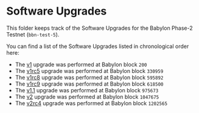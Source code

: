 # Software Upgrades

This folder keeps track of the Software Upgrades for the Babylon Phase-2
Testnet (`bbn-test-5`).

You can find a list of the Software Upgrades listed in chronological order here:

- The [v1](./v1.md) upgrade was performed at Babylon block `200`
- The [v1rc5](./v1rc5.md) upgrade was performed at Babylon block `330959`
- The [v1rc8](./v1rc8/README.md) upgrade was performed at Babylon block `595892`
- The [v1rc9](./v1rc9/README.md) upgrade was performed at Babylon block `618500`
- The [v1.1](./v1.1/README.md) upgrade was performed at Babylon block `975673`
- The [v2](./v2/README.md) upgrade was performed at Babylon block `1047675`
- The [v2rc4](./v2rc4/README.md) upgrade was performed at Babylon block `1202565`
